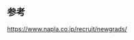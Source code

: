 ## 参考

<a href="https://www.napla.co.jp/recruit/newgrads/" target="_blank">https://www.napla.co.jp/recruit/newgrads/</a>
